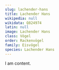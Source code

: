 ```yaml
---
slug: lachender-hans
title: Lachender Hans
wikipedia: null
wikidata: Q824974
latin: null
image: Lachender Hans
class: Vögel
order: Rackenvögel
family: Eisvögel
species: Lachender Hans
---
```


I am content.
